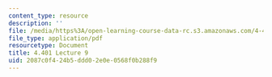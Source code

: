 ```yaml
---
content_type: resource
description: ''
file: /media/https%3A/open-learning-course-data-rc.s3.amazonaws.com/4-401-environmental-technologies-in-buildings-fall-2018/2087c0f424b5ddd02e0e0568f0b288f9_MIT4_401F18_lec9.pdf
file_type: application/pdf
resourcetype: Document
title: 4.401 Lecture 9
uid: 2087c0f4-24b5-ddd0-2e0e-0568f0b288f9
---
```

